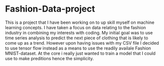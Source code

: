 # Fashion-Data-project
This is a project that I have been working on to up skill myself on machine learning concepts. I have taken a focus on data relating to the fashion industry in combining my interests with coding. My initial goal was to use time series analysis to predict the next piece of clothing that is likely to come up as a trend. However upon having issues with my CSV file I decided to use tensor flow instead as a means to use the readily availale Fashion MNIST-dataset. At the core i really just wanted to train a model that I could use to make preditions hence the simplicity.
